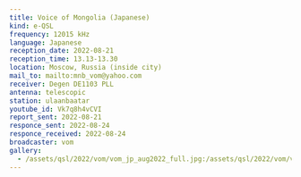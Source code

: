 ```yaml
---
title: Voice of Mongolia (Japanese)
kind: e-QSL
frequency: 12015 kHz
language: Japanese
reception_date: 2022-08-21
reception_time: 13.13-13.30
location: Moscow, Russia (inside city)
mail_to: mailto:mnb_vom@yahoo.com
receiver: Degen DE1103 PLL
antenna: telescopic
station: ulaanbaatar
youtube_id: Vk7q8h4vCVI
report_sent: 2022-08-21
responce_sent: 2022-08-24
responce_received: 2022-08-24
broadcaster: vom
gallery:
  - /assets/qsl/2022/vom/vom_jp_aug2022_full.jpg:/assets/qsl/2022/vom/vom_jp_aug2022_small.jpg
---
```

